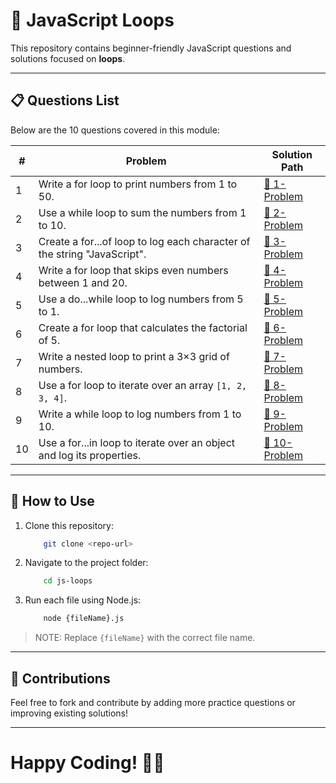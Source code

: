 # 🔁 JavaScript Loops

This repository contains beginner-friendly JavaScript questions and solutions focused on **loops**.

---

## 📋 Questions List

Below are the 10 questions covered in this module:

| #  | Problem | Solution Path |
|----|---------|--------------|
| 1  | Write a for loop to print numbers from 1 to 50. | [🔗 1-Problem](./1-Problem.js) |
| 2  | Use a while loop to sum the numbers from 1 to 10. | [🔗 2-Problem](./2-Problem.js) |
| 3  | Create a for...of loop to log each character of the string "JavaScript". | [🔗 3-Problem](./3-Problem.js) |
| 4  | Write a for loop that skips even numbers between 1 and 20. | [🔗 4-Problem](./4-Problem.js) |
| 5  | Use a do...while loop to log numbers from 5 to 1. | [🔗 5-Problem](./5-Problem.js) |
| 6  | Create a for loop that calculates the factorial of 5. | [🔗 6-Problem](./6-Problem.js) |
| 7  | Write a nested loop to print a 3×3 grid of numbers. | [🔗 7-Problem](./7-Problem.js) |
| 8  | Use a for loop to iterate over an array `[1, 2, 3, 4]`. | [🔗 8-Problem](./8-Problem.js) |
| 9  | Write a while loop to log numbers from 1 to 10. | [🔗 9-Problem](./9-Problem.js) |
| 10 | Use a for...in loop to iterate over an object and log its properties. | [🔗 10-Problem](./10-Problem.js) |

---

## 🚀 How to Use

1. Clone this repository:  

    ```sh
        git clone <repo-url>
    ```

2. Navigate to the project folder:

    ```bash
        cd js-loops
    ```

3. Run each file using Node.js:

    ```bash
        node {fileName}.js
    ```

> NOTE: Replace `{fileName}` with the correct file name.

---

## 📢 Contributions

Feel free to fork and contribute by adding more practice questions or improving existing solutions!

---

# Happy Coding! 🎯🔥
